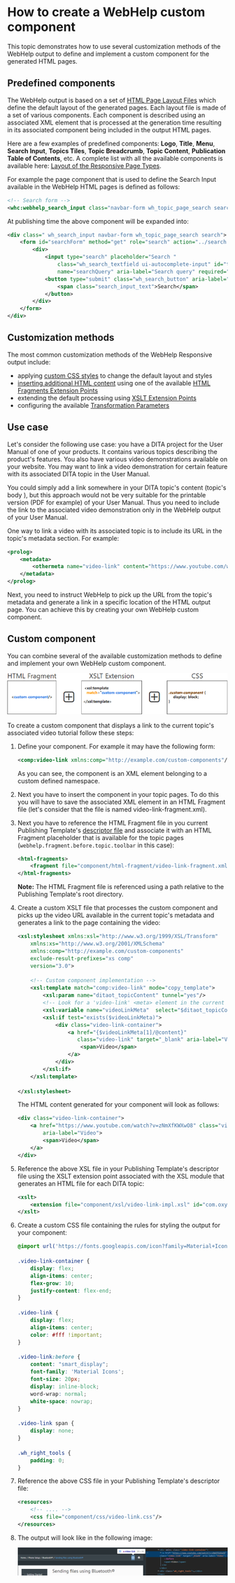 # How to create a WebHelp custom component

This topic demonstrates how to use several customization methods of the WebHelp output to define and implement a custom component for the generated HTML pages.

## Predefined components

The WebHelp output is based on a set of [HTML Page Layout Files](https://www.oxygenxml.com/doc/versions/23.0/ug-webhelp-responsive/topics/whr_publishing_template_contents.html#ariaid-title8) which define the default layout of the generated pages. Each layout file is made of a set of various components. Each component is described using an associated XML element that is processed at the generation time resulting in its associated component being included in the output HTML pages.

Here are a few examples of predefined components: **Logo**, **Title**, **Menu**, **Search Input**, **Topics Tiles**, **Topic Breadcrumb**, **Topic Content**, **Publication Table of Contents**, etc. A complete list with all the available components is available here: [Layout of the Responsive Page Types](https://www.oxygenxml.com/doc/versions/23.0/ug-webhelp-responsive/topics/whr-html5-pages.html).

For example the page component that is used to define the Search Input available in the WebHelp HTML pages is defined as follows:

```xml
<!-- Search form -->
<whc:webhelp_search_input class="navbar-form wh_topic_page_search search" role="form"/>
```

At publishing time the above component will be expanded into:

```xml
<div class=" wh_search_input navbar-form wh_topic_page_search search">
    <form id="searchForm" method="get" role="search" action="../search.html">
        <div>
            <input type="search" placeholder="Search "
                class="wh_search_textfield ui-autocomplete-input" id="textToSearch"
                name="searchQuery" aria-label="Search query" required="required" autocomplete="off"/>
            <button type="submit" class="wh_search_button" aria-label="Search">
                <span class="search_input_text">Search</span>
            </button>
        </div>
    </form>
</div>
```

## Customization methods

The most common customization methods of the WebHelp Responsive output include:

-   applying [custom CSS styles](https://www.oxygenxml.com/doc/versions/23.0/ug-webhelp-responsive/topics/webhelp-customizing-with-css.html) to change the default layout and styles
-   [inserting additional HTML content](https://www.oxygenxml.com/doc/versions/23.0/ug-webhelp-responsive/topics/wh-add-custom-html.html) using one of the available [HTML Fragments Extension Points](https://www.oxygenxml.com/doc/versions/23.0/ug-webhelp-responsive/topics/whr_publishing_template_contents.html#ariaid-title6)
-   extending the default processing using [XSLT Extension Points](https://www.oxygenxml.com/doc/versions/23.0/ug-webhelp-responsive/topics/whr_publishing_template_contents.html#ariaid-title5)
-   configuring the available [Transformation Parameters](https://www.oxygenxml.com/doc/versions/23.0/ug-webhelp-responsive/topics/webhelp-responsive-plugin-additional-parameters.html)

## Use case

Let's consider the following use case: you have a DITA project for the User Manual of one of your products. It contains various topics describing the product's features. You also have various video demonstrations available on your website. You may want to link a video demonstration for certain feature with its associated DITA topic in the User Manual.

You could simply add a link somewhere in your DITA topic's content \(topic's body \), but this approach would not be very suitable for the printable version \(PDF for example\) of your User Manual. Thus you need to include the link to the associated video demonstration only in the WebHelp output of your User Manual.

One way to link a video with its associated topic is to include its URL in the topic's metadata section. For example:

```xml
<prolog>
    <metadata>
        <othermeta name="video-link" content="https://www.youtube.com/watch?v=zNmXfKWXwO8"/>
    </metadata>
</prolog>
```

Next, you need to instruct WebHelp to pick up the URL from the topic's metadata and generate a link in a specific location of the HTML output page. You can achieve this by creating your own WebHelp custom component.

## Custom component

You can combine several of the available customization methods to define and implement your own WebHelp custom component.

![Custom component](custom-component.png "Custom component")

To create a custom component that displays a link to the current topic's associated video tutorial follow these steps:

1.  Define your component. For example it may have the following form:

    ```xml
    <comp:video-link xmlns:comp="http://example.com/custom-components"/>
    ```

    As you can see, the component is an XML element belonging to a custom defined namespace.

2.  Next you have to insert the component in your topic pages. To do this you will have to save the associated XML element in an HTML Fragment file \(let's consider that the file is named video-link-fragment.xml\).
3.  Next you have to reference the HTML Fragment file in you current Publishing Template's [descriptor file](https://www.oxygenxml.com/doc/versions/23.0/ug-webhelp-responsive/topics/whr_publishing_template_contents.html#ariaid-title2) and associate it with an HTML Fragment placeholder that is available for the topic pages \(`webhelp.fragment.before.topic.toolbar` in this case\):

    ```xml
    <html-fragments>
        <fragment file="component/html-fragment/video-link-fragment.xml" placeholder="webhelp.fragment.before.topic.toolbar"/>
    </html-fragments>
    ```

    **Note:** The HTML Fragment file is referenced using a path relative to the Publishing Template's root directory.

4.  Create a custom XSLT file that processes the custom component and picks up the video URL available in the current topic's metadata and generates a link to the page containing the video:

    ```xml
    <xsl:stylesheet xmlns:xsl="http://www.w3.org/1999/XSL/Transform"
        xmlns:xs="http://www.w3.org/2001/XMLSchema"
        xmlns:comp="http://example.com/custom-components"
        exclude-result-prefixes="xs comp"
        version="3.0">
        
        <!-- Custom component implementation -->
        <xsl:template match="comp:video-link" mode="copy_template">
            <xsl:param name="ditaot_topicContent" tunnel="yes"/>
            <!-- Look for a 'video-link' <meta> element in the current topic content -->
            <xsl:variable name="videoLinkMeta"  select="$ditaot_topicContent//*:meta[@name='video-link']"/>
            <xsl:if test="exists($videoLinkMeta)">
                <div class="video-link-container">
                    <a href="{$videoLinkMeta[1]/@content}"
                       class="video-link" target="_blank" aria-label="Video">
                        <span>Video</span>
                    </a>
                </div>
            </xsl:if>
        </xsl:template>
        
    </xsl:stylesheet>
    ```

    The HTML content generated for your component will look as follows:

    ```xml
    <div class="video-link-container">
        <a href="https://www.youtube.com/watch?v=zNmXfKWXwO8" class="video-link" target="_blank"
            aria-label="Video">
            <span>Video</span>
        </a>
    </div>
    ```

5.  Reference the above XSL file in your Publishing Template's descriptor file using the XSLT extension point associated with the XSL module that generates an HTML file for each DITA topic:

    ```xml
    <xslt>
        <extension file="component/xsl/video-link-impl.xsl" id="com.oxygenxml.webhelp.xsl.dita2webhelp"/>
    </xslt>
    ```

6.  Create a custom CSS file containing the rules for styling the output for your component:

    ```css
    @import url('https://fonts.googleapis.com/icon?family=Material+Icons');
    
    .video-link-container {
        display: flex;
        align-items: center;
        flex-grow: 10;
        justify-content: flex-end;
    }
    
    .video-link {
        display: flex;
        align-items: center;
        color: #fff !important;
    }
    
    .video-link:before {
        content: "smart_display";
        font-family: 'Material Icons';
        font-size: 20px;
        display: inline-block;
        word-wrap: normal;
        white-space: nowrap;
    }
    
    .video-link span {
        display: none;
    }
    
    .wh_right_tools {
        padding: 0;
    }
    ```

7.  Reference the above CSS file in your Publishing Template's descriptor file:

    ```xml
    <resources>
        <!-- .... -->
        <css file="component/css/video-link.css"/>
    </resources>
    ```

8.  The output will look like in the following image:

    ![Link to video tutorial](link-to-video.png "Link to video tutorial")
